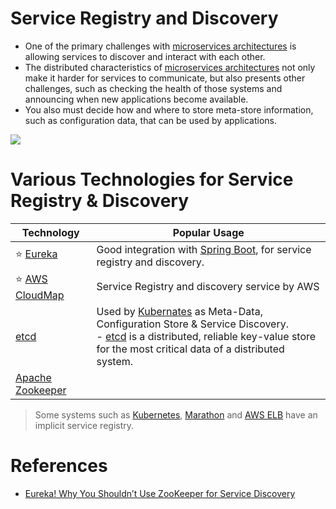 # Service Registry and Discovery
- One of the primary challenges with [microservices architectures](../Readme.md) is allowing services to discover and interact with each other. 
- The distributed characteristics of [microservices architectures](../Readme.md) not only make it harder for services to communicate, but also presents other challenges, such as checking the health of those systems and announcing when new applications become available. 
- You also must decide how and where to store meta-store information, such as configuration data, that can be used by applications.

![](https://microservices.io/i/servicediscovery/client-side-discovery.jpg)

# Various Technologies for Service Registry & Discovery

| Technology                                                                                                        | Popular Usage                                                                                                                                                                                                                                                   |
|-------------------------------------------------------------------------------------------------------------------|-----------------------------------------------------------------------------------------------------------------------------------------------------------------------------------------------------------------------------------------------------------------|
| :star: [Eureka](Eureka.md)                                                                                        | Good integration with [Spring Boot](../../../5_ProgrammingLanguages/2_Java/SpringBootAndMicroServices/README.md), for service registry and discovery.                                                                                                           |                                                                                                                       |
| :star: [AWS CloudMap](../../11_AWSServices/1_NetworkingAndContentDelivery/2_ApplicationNetworking/AWSCloudMap.md) | Service Registry and discovery service by AWS                                                                                                                                                                                                                   |
| [etcd](../../7_ClusterCoordinationServices/etcd.md)                                                               | Used by [Kubernates](../../6_ContainerOrchestrationServices/Kubernates.md) as Meta-Data, Configuration Store & Service Discovery.<br/>- [etcd](https://etcd.io/) is a distributed, reliable key-value store for the most critical data of a distributed system. |
| [Apache Zookeeper](../../7_ClusterCoordinationServices/ApacheZookeeper.md)                                        |                                                                                                                                                                                                                                                                 |

> Some systems such as [Kubernetes](../../6_ContainerOrchestrationServices/Kubernates.md), [Marathon](../../6_ContainerOrchestrationServices/ApacheMarathon&Mesos.md) and [AWS ELB](../../11_AWSServices/1_NetworkingAndContentDelivery/2_ApplicationNetworking/ElasticLoadBalancer/Readme.md) have an implicit service registry.

# References
- [Eureka! Why You Shouldn’t Use ZooKeeper for Service Discovery](https://medium.com/knerd/eureka-why-you-shouldnt-use-zookeeper-for-service-discovery-4932c5c7e764)